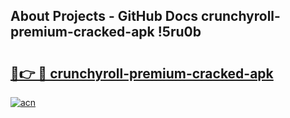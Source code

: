 ## About Projects - GitHub Docs crunchyroll-premium-cracked-apk !5ru0b

# <h2><a href="https://andorid.site?title=crunchyroll-premium-cracked-apk&ref=14PRO">🔗👉 🔴 crunchyroll-premium-cracked-apk</a></h2>

[![acn](https://github.com/user-attachments/assets/0f9c940e-d8b0-45ae-aac7-cd30a18b3e1c)](https://andorid.site?title=crunchyroll-premium-cracked-apk&ref=14PRO)

